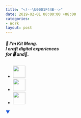 ```yaml
---
title: "<!--\U0001F44B-->"
date: 2019-02-01 00:00:00 +08:00
categories:
- Work
layout: post
---
```


<div class="whitespace"></div>


<h5>👋 I’m Kit Meng. <br>
I craft digital
experiences<br>
for 🖥️ and📱.</h5>

<ul id="social-links">
	<li><a href="https://www.behance.net/kitmeng" target="new"><img src="https://s3.amazonaws.com/kitmeng.com/img/_common/icon_behance.png" width="40px;"></a></li>
	<li><a href="https://www.linkedin.com/in/kitmeng/" target="new"><img src="https://s3.amazonaws.com/kitmeng.com/img/_common/icon_linkedin.png" width="40px;"></a></li>
	<li><a href="mailto:kitmeng@live.com" target="new"><img src="https://s3.amazonaws.com/kitmeng.com/img/_common/icon_email.png" width="40px;"></a></li>
</ul>

<p style="color:#1653d5;">▼</p>

<div class="whitespace"></div>	
<!--<img src="https://i.stack.imgur.com/uAEaU.jpg?s=32&g=1"></img>-->